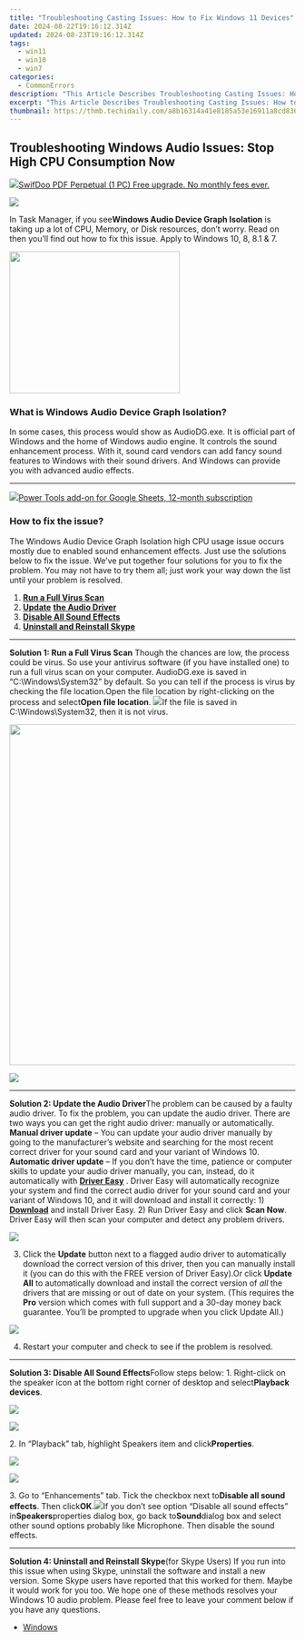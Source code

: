 ```yaml
---
title: "Troubleshooting Casting Issues: How to Fix Windows 11 Devices"
date: 2024-08-22T19:16:12.314Z
updated: 2024-08-23T19:16:12.314Z
tags:
  - win11
  - win10
  - win7
categories:
  - CommonErrors
description: "This Article Describes Troubleshooting Casting Issues: How to Fix Windows 11 Devices"
excerpt: "This Article Describes Troubleshooting Casting Issues: How to Fix Windows 11 Devices"
thumbnail: https://thmb.techidaily.com/a8b16314a41e8185a53e16911a8cd83652896b6771ffcd18a8d5ccdaa894f672.jpg
---
```


## Troubleshooting Windows Audio Issues: Stop High CPU Consumption Now

<!-- affiliate ads begin -->
<a href="https://purchase.swifdoo.com/order/checkout.php?PRODS=40002162&QTY=1&AFFILIATE=108875&CART=1"><img src="https://secure.avangate.com/images/merchant/8b932759a5a04ddb34bf79e3f9072e4b/products/1_Product%20box%20white-1024x1024.png" border="0">SwifDoo PDF Perpetual (1 PC) Free upgrade. No monthly fees ever. 
</a>
<!-- affiliate ads end -->
![](https://images.drivereasy.com/wp-content/uploads/2018/08/img_5b628270a9373.jpg)

In Task Manager, if you see**Windows Audio Device Graph Isolation** is taking up a lot of CPU, Memory, or Disk resources, don’t worry. Read on then you’ll find out how to fix this issue. Apply to Windows 10, 8, 8.1 & 7.

<!-- affiliate ads begin -->
<a href="https://godlikehost.sjv.io/c/5597632/1920047/21774" target="_top" id="1920047"><img src="//a.impactradius-go.com/display-ad/21774-1920047" border="0" alt="" width="300" height="250"/></a><img height="0" width="0" src="https://imp.pxf.io/i/5597632/1920047/21774" style="position:absolute;visibility:hidden;" border="0" />
<!-- affiliate ads end -->
### **What is Windows Audio Device Graph Isolation?**

In some cases, this process would show as AudioDG.exe. It is official part of Windows and the home of Windows audio engine. It controls the sound enhancement process. With it, sound card vendors can add fancy sound features to Windows with their sound drivers. And Windows can provide you with advanced audio effects.

---

<!-- affiliate ads begin -->
<a href="https://secure.2checkout.com/order/checkout.php?PRODS=4721564&QTY=1&AFFILIATE=108875&CART=1"><img src="https://secure.avangate.com/images/merchant/c14a8df1e1b4d5297e9cb30cb34d5a00/products/copy_power-tools-48.png" border="0">Power Tools add-on for Google Sheets, 12-month subscription</a>
<!-- affiliate ads end -->
### **How to fix the issue?**

The Windows Audio Device Graph Isolation high CPU usage issue occurs mostly due to enabled sound enhancement effects. Just use the solutions below to fix the issue. We’ve put together four solutions for you to fix the problem. You may not have to try them all; just work your way down the list until your problem is resolved.

1. [**Run a Full Virus Scan**](https://tools.techidaily.com/drivereasy/download/)
2. [**Update**](https://tools.techidaily.com/drivereasy/download/) [**the Audio Driver**](https://tools.techidaily.com/drivereasy/download/)
3. [**Disable All Sound Effects**](https://tools.techidaily.com/drivereasy/download/)
4. [**Uninstall and Reinstall Skype**](https://tools.techidaily.com/drivereasy/download/)

---

 **Solution 1: Run a Full Virus Scan** Though the chances are low, the process could be virus. So use your antivirus software (if you have installed one) to run a full virus scan on your computer. AudioDG.exe is saved in “C:\\Windows\\System32” by default. So you can tell if the process is virus by checking the file location.Open the file location by right-clicking on the process and select**Open file location**. ![](https://images.drivereasy.com/wp-content/uploads/2017/01/img_58870ec9b98af.jpg)If the file is saved in C:\\Windows\\System32, then it is not virus.

<!-- affiliate ads begin -->
<a href="https://uperfect.sjv.io/c/5597632/1246754/15155" target="_top" id="1246754"><img src="//a.impactradius-go.com/display-ad/15155-1246754" border="0" alt="" width="600" height="600"/></a><img height="0" width="0" src="https://imp.pxf.io/i/5597632/1246754/15155" style="position:absolute;visibility:hidden;" border="0" />
<!-- affiliate ads end -->
![](https://images.drivereasy.com/wp-content/uploads/2017/01/img_588718e37a656.jpg)

---

 **Solution 2: Update the Audio Driver**The problem can be caused by a faulty audio driver. To fix the problem, you can update the audio driver. There are two ways you can get the right audio driver: manually or automatically. **Manual driver update** – You can update your audio driver manually by going to the manufacturer’s website and searching for the most recent correct driver for your sound card and your variant of Windows 10\. **Automatic driver update** – If you don’t have the time, patience or computer skills to update your audio driver manually, you can, instead, do it automatically with **[Driver Easy](https://tools.techidaily.com/drivereasy/download/)**  .  Driver Easy will automatically recognize your system and find the correct audio driver for your sound card and your variant of Windows 10, and it will download and install it correctly: 1) **[Download](https://tools.techidaily.com/drivereasy/download/)**  and install Driver Easy. 2) Run Driver Easy and click **Scan Now**. Driver Easy will then scan your computer and detect any problem drivers.

![](https://images.drivereasy.com/wp-content/uploads/2018/08/img_5b62849b999e9.jpg)

3) Click the **Update** button next to a flagged audio driver to automatically download the correct version of this driver, then you can manually install it (you can do this with the FREE version of Driver Easy).Or click **Update All** to automatically download and install the correct version of _all_  the drivers that are missing or out of date on your system. (This requires the **Pro** version which comes with full support and a 30-day money back guarantee. You’ll be prompted to upgrade when you click Update All.)

![](https://images.drivereasy.com/wp-content/uploads/2018/08/img_5b6284cec4cc9.jpg)

 4) Restart your computer and check to see if the problem is resolved.

---

 **Solution 3: Disable All Sound Effects**Follow steps below: 1\. Right-click on the speaker icon at the bottom right corner of desktop and select**Playback devices**.

<!-- affiliate ads begin -->
<a href="https://secure.2checkout.com/order/checkout.php?PRODS=37100474&QTY=1&AFFILIATE=108875&CART=1"><img src="https://awario.com/images/pages/index/img-platform-ui-1280@1x.avif" border="0"></a>
<!-- affiliate ads end -->
![](https://images.drivereasy.com/wp-content/uploads/2017/01/img_58871393d7fde.png)

2\. In “Playback” tab, highlight Speakers item and click**Properties**.

![](https://images.drivereasy.com/wp-content/uploads/2017/01/img_5887139a98178.jpg)

<!-- affiliate ads begin -->
<a href="https://store.massmailsoftware.com/order/checkout.php?PRODS=1047974&QTY=1&AFFILIATE=108875&CART=1"><img src="https://secure.avangate.com/images/merchant/dc87c13749315c7217cdc4ac692e704c/banera_for_partners-04_%281%29.jpg" border="0"></a>
<!-- affiliate ads end -->
3\. Go to “Enhancements” tab. Tick the checkbox next to**Disable all sound effects**. Then click**OK**.![](https://images.drivereasy.com/wp-content/uploads/2017/01/img_5887138d57f40.jpg)If you don’t see option “Disable all sound effects” in**Speakers**properties dialog box, go back to**Sound**dialog box and select other sound options probably like Microphone. Then disable the sound effects.

---

**Solution 4: Uninstall and Reinstall Skype**(for Skype Users) If you run into this issue when using Skype, uninstall the software and install a new version. Some Skype users have reported that this worked for them. Maybe it would work for you too.  We hope one of these methods resolves your Windows 10 audio problem.  Please feel free to leave your comment below if you have any questions.

* [Windows](https://tools.techidaily.com/drivereasy/download/)

<ins class="adsbygoogle"
     style="display:block"
     data-ad-format="autorelaxed"
     data-ad-client="ca-pub-7571918770474297"
     data-ad-slot="1223367746"></ins>



<ins class="adsbygoogle"
     style="display:block"
     data-ad-client="ca-pub-7571918770474297"
     data-ad-slot="8358498916"
     data-ad-format="auto"
     data-full-width-responsive="true"></ins>


